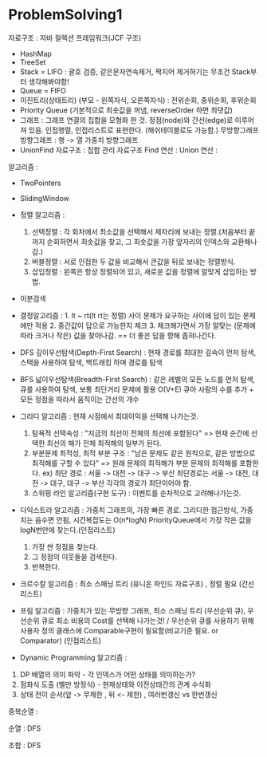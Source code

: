# ProblemSolving1

자료구조 : 자바 컬렉션 프레임워크(JCF 구조)
- HashMap
- TreeSet
- Stack = LIFO : 괄호 검증, 같은문자연속제거, 짝지어 제거하기는 무조건 Stack부터 생각해봐야함!
- Queue = FIFO
- 이진트리(상태트리) (부모 - 왼쪽자식, 오른쪽자식) : 전위순회, 중위순회, 후위순회
- Priority Queue (기본적으로 최솟값을 꺼냄, reverseOrder 하면 최댓값)
- 그래프 : 그래프 연결의 집합을 모형화 한 것. 정점(node)와 간선(edge)로 이루어져 있음. 인접행렬, 인접리스트로 표현한다. (해쉬테이블로도 가능함.)
  무방향그래프
  방향그래프 : 행 -> 열
  가중치 방향그래프
- UnionFind 자료구조 : 집합 관리 자료구조
    Find 연산 :
    Union 연산 : 

알고리즘 : 
- TwoPointers

- SlidingWindow

- 정렬 알고리즘 :
    1. 선택정렬 : 각 회차에서 최소값을 선택해서 제자리에 보내는 정렬.(처음부터 끝까지 순회하면서 최솟값을 찾고, 그 최솟값을 가장 앞자리의 인덱스와 교환해나감.)
    2. 버블정렬 : 서로 인접한 두 값을 비교해서 큰값을 뒤로 보내는 정렬방식.
    3. 삽입정렬 : 왼쪽은 항상 정렬되어 있고, 새로운 값을 정렬에 알맞게 삽입하는 방법.
  
- 이분검색

- 결정알고리즘 : 
            1. lt ~ rt(lt rt는 정렬) 사이 문제가 요구하는 사이에 답이 있는 문제에만 적용
            2. 중간값이 답으로 가능한지 체크
            3. 체크해가면서 가장 알맞는 (문제에 따라 크거나 작은) 값을 찾아나감. == 더 좋은 답을 향해 좁혀나간다.

- DFS 깊이우선탐색(Depth-First Search) : 현재 경로를 최대한 깊숙이 먼저 탐색, 스택을 사용하여 탐색, 백트래킹 하며 경로를 탐색

- BFS 넓이우선탐색(Breadth-First Search) : 같은 레벨의 모든 노드를 먼저 탐색, 큐를 사용하여 탐색, 보통 최단거리 문제에 활용 O(V+E)  큐아 사람의 수를 추가 + 모든 정점을 따라서 움직이는 간선의 개수

- 그리디 알고리즘 : 현재 시점에서 최대이익을 선택해 나가는것.
    1. 탐욕적 선택속성 : "지금의 최선이 전체의 최선에 포함된다" => 현재 순간에 선택한 최선의 해가 전체 최적해의 일부가 된다.
    2. 부분문제 최적성, 최적 부분 구조 : "남은 문제도 같은 원칙으로, 같은 방법으로 최적해를 구할 수 있다" => 원래 문제의 최적해가 부분 문제의 최적해를 포함한다.
                                    ex) 최단 경로 : 서울 -> 대전 -> 대구 -> 부산 최단경로는 서울 -> 대전, 대전 -> 대구, 대구 -> 부산 각각의 경로가 최단이어야 함.
    3. 스위핑 라인 알고리즘(구현 도구) : 이벤트를 순차적으로 고려해나가는것.
  
- 다익스트라 알고리즘 : 가중치 그래프의, 가장 빠른 경로. 그리디한 접근방식, 가중치는 음수면 안됨, 시간복잡도는 O(n*logN) PriorityQueue에서 가장 작은 값을 logN번만에 찾는다.(인접리스트)  
    1. 가장 싼 정점을 찾는다.
    2. 그 정점의 이웃들을 검색한다.
    3. 반복한다. 

- 크르수칼 알고리즘 : 최소 스패닝 트리 (유니온 파인드 자료구조) , 정렬 필요 (간선리스트)   
  
- 프림 알고리즘 : 가중치가 있는 무방향 그래프, 최소 스패닝 트리 (우선순위 큐), 우선순위 큐로 최소 비용의 Cost를 선택해 나가는것! / 우선순위 큐를 사용하기 위해 사용자 정의 클래스에 Comparable구현이 필요함(비교기준 필요. or Comparator) (인접리스트)

- Dynamic Programming 알고리즘 : 
1. DP 배열의 의미 파악 - 각 인덱스가 어떤 상태를 의미하는가?
2. 점화식 도출 (벨만 방정식) - 현재상태와 이전상태간의 관계 수식화
3. 상태 전이 순서(앞 -> 무제한 , 뒤 <- 제한) , 여러번갱신 vs 한번갱신

중복순열 :

순열 : DFS

조합 : DFS

